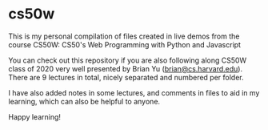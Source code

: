 # cs50w
This is my personal compilation of files created in live demos from the course CS50W: CS50's Web Programming with Python and Javascript

You can check out this repository if you are also following along CS50W class of 2020 very well presented by Brian Yu (brian@cs.harvard.edu).
There are 9 lectures in total, nicely separated and numbered per folder.

I have also added notes in some lectures, and comments in files to aid in my learning, which can also be helpful to anyone.

Happy learning!


